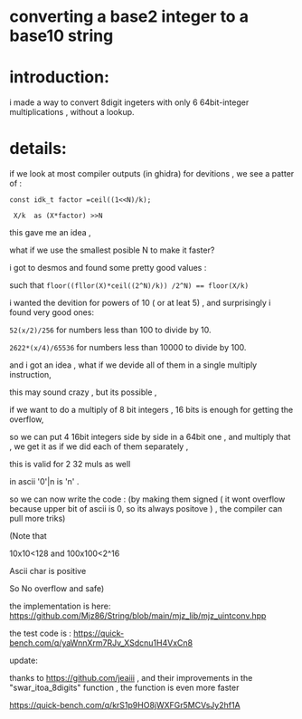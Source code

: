 # converting a base2 integer to a base10 string


# introduction:
 i made a way to convert 8digit ingeters with only 6  64bit-integer multiplications , without a lookup.


# details:
 if we look at most compiler outputs (in ghidra) for devitions , we see a patter of :
```
const idk_t factor =ceil((1<<N)/k);

 X/k  as (X*factor) >>N
```

this gave me an idea , 

what if we use the smallest posible N to make it faster?

 i got to desmos and found some pretty good values :


 such that 
`floor((fllor(X)*ceil((2^N)/k)) /2^N) == floor(X/k)`

i wanted  the devition for powers of 10 ( or at leat 5) , 
and surprisingly i found very good ones:


`52(x/2)/256` for numbers less than 100 to divide by 10.


`2622*(x/4)/65536` for numbers less than 10000 to divide by 100.



and i got an idea , what if we devide all of them in a single multiply instruction,

this may sound crazy , but its possible ,

if we want to do a multiply of 8 bit integers , 16 bits is enough  for getting the overflow,

so we can put 4 16bit integers side by side in a 64bit one , and multiply that , 
we get it as if we did each of them separately  ,

this is valid for 2 32 muls as well


in ascii '0'|n is 'n' .

so we can now write the code 
:
(by making them signed (  it wont overflow because upper bit of ascii is 0, so its always positove ) , the compiler can pull more triks)

(Note that 

10x10<128
and
100x100<2^16

Ascii char is positive 

So
No overflow and safe)

the implementation is here:
https://github.com/Mjz86/String/blob/main/mjz_lib/mjz_uintconv.hpp

the test code is :
https://quick-bench.com/q/yaWnnXrm7RJv_XSdcnu1H4VxCn8



update:

thanks to https://github.com/jeaiii , and their improvements in the "swar_itoa_8digits" function , the function is even more faster

https://quick-bench.com/q/krS1p9HO8jWXFGr5MCVsJy2hf1A




